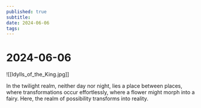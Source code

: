 ```yaml
---
published: true
subtitle: 
date: 2024-06-06
tags: 
---
```


# 2024-06-06
![[Idylls_of_the_King.jpg]]

<p align="justify">

In the twilight realm, neither day nor night, lies a place between places, where transformations occur effortlessly, where a flower might morph into a fairy. Here, the realm of possibility transforms into reality.

</p>